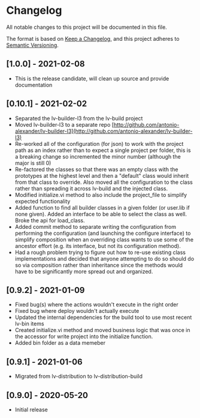 # Changelog

All notable changes to this project will be documented in this file.

The format is based on [Keep a Changelog](https://keepachangelog.com/en/1.0.0/),
and this project adheres to [Semantic Versioning](https://semver.org/spec/v2.0.0.html).

## [1.0.0] - 2021-02-08

- This is the release candidate, will clean up source and provide documentation

## [0.10.1] - 2021-02-02

- Separated the lv-builder-l3 from the lv-build project
- Moved lv-builder-l3 to a separate repo [http://github.com/antonio-alexander/lv-builder-l3](http://github.com/antonio-alexander/lv-builder-l3)
- Re-worked all of the configuration (for json) to work with the project path as an index rather than to expect a single project per folder, this is a breaking change so incremented the minor number (although the major is still 0)
- Re-factored the classes so that there was an empty class with the prototypes at the highest level and then a "default" class would inherit from that class to override. Also moved all the configuration to the class rather than spreading it across lv-build and the injected class.
- Modified initialize.vi method to also include the project_file to simplify expected functionality
- Added function to find all builder classes in a given folder (or user.lib if none given). Added an interface to be able to select the class as well. Broke the api for load_class.
- Added commit method to separate writing the configuration from performing the configuration (and launching the configure interface) to simplify composition when an overriding class wants to use some of the ancestor effort (e.g. its interface, but not its configuration method).
- Had a rough problem trying to figure out how to re-use existing class implementations and decided that anyone attempting to do so should do so via composition rather than inheritance since the methods would have to be significantly more spread out and organized.

## [0.9.2] - 2021-01-09

- Fixed bug(s) where the actions wouldn't execute in the right order
- Fixed bug where deploy wouldn't actually execute
- Updated the internal dependencies for the build tool to use most recent lv-bin items
- Created initialize.vi method and moved business logic that was once in the accessor for write project into the initialize function.
- Added bin folder as a data memeber

## [0.9.1] - 2021-01-06

- Migrated from lv-distribution to lv-distribution-build

## [0.9.0] - 2020-05-20

- Initial release
